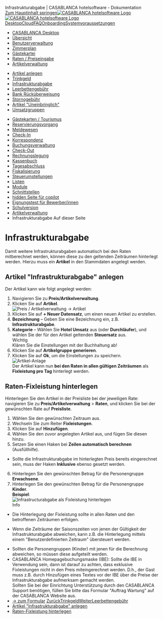 Infrastrukturabgabe | CASABLANCA hotelsoftware - Dokumentation  
[Zum Hauptinhalt springen](https://docs.casablanca.at/desktop/articles/infrastructure_fee/#__docusaurus_skipToContent_fallback)[![CASABLANCA hotelsoftware Logo](https://docs.casablanca.at/img/logo.png) ![CASABLANCA hotelsoftware Logo](https://docs.casablanca.at/img/Casablanca_LOGO_2022_neg.png)](https://docs.casablanca.at/) [Desktop](https://docs.casablanca.at/desktop/desktop/)[Cloud](https://docs.casablanca.at/cloud/cloud_systems/)[FAQ](https://docs.casablanca.at/faq)[Onboarding](https://docs.casablanca.at/onboarding/fiscalization)[Systemvoraussetzungen](https://docs.casablanca.at/system_requirements)  
* [CASABLANCA Desktop](https://docs.casablanca.at/desktop/desktop/)
* [Übersicht](https://docs.casablanca.at/desktop/interface/)
* [Benutzerverwaltung](https://docs.casablanca.at/desktop/user_management/)
* [Zimmerplan](https://docs.casablanca.at/desktop/room_plan/)
* [Gästekartei](https://docs.casablanca.at/desktop/guest_profile/)
* [Raten / Preiseingabe](https://docs.casablanca.at/desktop/raten/)
* [Artikelverwaltung](https://docs.casablanca.at/desktop/articles/)
+ [Artikel anlegen](https://docs.casablanca.at/desktop/articles/articles_groups)
+ [Trinkgeld](https://docs.casablanca.at/desktop/articles/tip)
+ [Infrastrukturabgabe](https://docs.casablanca.at/desktop/articles/infrastructure_fee)
+ [Leerbettengebühr](https://docs.casablanca.at/desktop/articles/empty_bed_fee)
+ [Bank Rücküberweisung](https://docs.casablanca.at/desktop/articles/payback)
+ [Stornogebühr](https://docs.casablanca.at/desktop/articles/cancellation_fee)
+ [Artikel "Uneinbringlich"](https://docs.casablanca.at/desktop/articles/irrecoverable)
+ [Umsatzgruppen](https://docs.casablanca.at/desktop/articles/revenue)
* [Gästekarten / Tourismus](https://docs.casablanca.at/desktop/guest_cards/)
* [Reservierungsvorgang](https://docs.casablanca.at/desktop/reservation_process/)
* [Meldewesen](https://docs.casablanca.at/desktop/registration/)
* [Check-In](https://docs.casablanca.at/desktop/check_in/)
* [Korrespondenz](https://docs.casablanca.at/desktop/correspondence/)
* [Buchungsverwaltung](https://docs.casablanca.at/desktop/account/)
* [Check-Out](https://docs.casablanca.at/desktop/check-out/)
* [Rechnungslegung](https://docs.casablanca.at/desktop/accounting/)
* [Kassenbuch](https://docs.casablanca.at/desktop/cashbook/)
* [Tagesabschluss](https://docs.casablanca.at/desktop/daily_closing/)
* [Fiskalisierung](https://docs.casablanca.at/desktop/fiscalization/)
* [Steuerumstellungen](https://docs.casablanca.at/desktop/tax_changes/)
* [Listen](https://docs.casablanca.at/desktop/lists/)
* [Module](https://docs.casablanca.at/desktop/module/)
* [Schnittstellen](https://docs.casablanca.at/desktop/interfaces/)
* [hidden Seite für copilot](https://docs.casablanca.at/desktop/hidden_copilot)
* [Eignungstest für Bewerber/innen](https://docs.casablanca.at/desktop/qualification)
* [Schulversion](https://docs.casablanca.at/desktop/schoolversion)  
* [Artikelverwaltung](https://docs.casablanca.at/desktop/articles/)
* Infrastrukturabgabe
Auf dieser Seite

# Infrastrukturabgabe  
Damit weitere Infrastrukturabgaben automatisch bei den Raten mitberechnet werden, können diese zu den geltenden Zeiträumen hinterlegt werden. Hierzu muss ein **Artikel** in den Stammdaten angelegt werden.

## Artikel "Infrastrukturabgabe" anlegen[](https://docs.casablanca.at/desktop/articles/infrastructure_fee/#artikel-infrastrukturabgabe-anlegen "Direkter Link zu Artikel \"Infrastrukturabgabe\" anlegen")  
Der Artikel kann wie folgt angelegt werden:  
1. Navigieren Sie zu **Preis/Artikelverwaltung**.
2. Klicken Sie auf **Artikel**.  
![Preis / Artikelverwaltung -&gt; Artikel](https://docs.casablanca.at/assets/images/artikel_oeffnen-379adf420aa81131267706926547ab80.png "Preis / Artikelverwaltung -> Artikel")  
3. Klicken Sie auf **+ Neuer Datensatz**, um einen neuen Artikel zu erstellen.
4. **Bezeichnung** – Geben Sie eine Bezeichnung ein, z.B. **Infrastrukturabgabe**.
5. **Kategorie** – Wählen Sie **Hotel Umsatz** aus (oder **Durchläufer**), und wählen Sie der für den Artikel geltenden **Steuersatz** aus.  
Wichtig  
Klären Sie die Einstellungen mit der Buchhaltung ab!  
6. Klicken Sie auf **Artikelgruppe generieren**.
7. Klicken Sie auf **Ok**, um die Einstellungen zu speichern.  
![Artikel-Anlage](https://docs.casablanca.at/assets/images/create_article_infrastructure-96d8b5b87652b95caae8e366cfe57355.png)  
Der Artikel kann nun **bei den Raten in allen gültigen Zeiträumen** als **Fixleistung pro Tag** hinterlegt werden.

## Raten-Fixleistung hinterlegen[](https://docs.casablanca.at/desktop/articles/infrastructure_fee/#raten-fixleistung-hinterlegen "Direkter Link zu Raten-Fixleistung hinterlegen")  
Hinterlegen Sie den Artikel in der Preisliste bei der jeweiligen Rate: navigieren Sie zu **Preis/Artikelverwaltung** > **Raten**, und klicken Sie bei der gewünschten Rate auf **Preisliste**.  
1. Wählen Sie den gewünschten Zeitraum aus.
2. Wechseln Sie zum Reiter **Fixleistungen**.
3. Klicken Sie auf **Hinzufügen**.
4. Wählen Sie den zuvor angelegten Artikel aus, und fügen Sie diesen hinzu.
5. Setzen Sie einen Haken bei **Zeilen automatisch berechnen** (Ausfüllhilfe).
* Sollte die Infrastrukturabgabe im hinterlegten Preis bereits eingerechnet sein, muss der Haken **Inklusive** ebenso gesetzt werden.
6. Hinterlegen Sie den gewünschten Betrag für die Personengruppe **Erwachsene**.
7. Hinterlegen Sie den gewünschten Betrag für die Personengruppe **Kinder**.  
**Beispiel**:  
![Infrastructurabgabe als Fixleistung hinterlegen](https://docs.casablanca.at/assets/images/add_to_rates-121cadf9263cb5d7d0d0db456c1c1448.png)  
Info  
* Die Hinterlegung der Fixleistung sollte in allen Raten und den betroffenen Zeiträumen erfolgen.
+ Wenn die Zeiträume der Saisonszeiten von jenen der Gültigkeit der Infrastrukturabgabe abweichen, kann z.B. die Hinterlegung mittels einem "Benutzerdefinierten Zeitraum" übersteuert werden.
* Sollten die Personengruppen (Kinder) mit jenen für die Berechnung abweichen, so müssen diese aufgeteilt werden.
* CASABLANCA Homepagebuchungsmaske (IBE): Sollte die IBE in Verwendung sein, dann ist darauf zu achten, dass exklusive Fixleistungen nicht in den Preis miteingerechnet werden. D.h., der Gast muss z.B. durch Hinzufügen eines Textes vor der IBE über die Preise der Infrastrukturabgabe aufmerksam gemacht werden.  
Sollten Sie bei der Einrichtung Unterstützung durch den CASABLANCA Support benötigen, füllen Sie bitte das Formular "Auftrag Wartung" auf der CASABLANCA Website aus.  
* [-> zum Formular](https://www.casablanca.at/auftrag-wartung)
[ZurückTrinkgeld](https://docs.casablanca.at/desktop/articles/tip)[WeiterLeerbettengebühr](https://docs.casablanca.at/desktop/articles/empty_bed_fee)  
* [Artikel "Infrastrukturabgabe" anlegen](https://docs.casablanca.at/desktop/articles/infrastructure_fee/#artikel-infrastrukturabgabe-anlegen)
* [Raten-Fixleistung hinterlegen](https://docs.casablanca.at/desktop/articles/infrastructure_fee/#raten-fixleistung-hinterlegen)